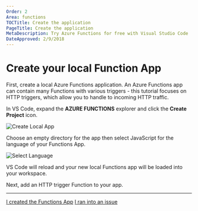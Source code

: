 ```yaml
---
Order: 2
Area: functions
TOCTitle: Create the application
PageTitle: Create the application
MetaDescription: Try Azure Functions for free with Visual Studio Code
DateApproved: 2/9/2018
---
```

# Create your local Function App

First, create a local Azure Functions application. An Azure Functions app can contain many Functions with various triggers - this tutorial focuses on HTTP triggers, which allow you to handle to incoming HTTP traffic.

In VS Code, expand the **AZURE FUNCTIONS** explorer and click the **Create Project** icon.

![Create Local App](images/functions-extension/create-function-app-project.png)

Choose an empty directory for the app then select JavaScript for the language of your Functions App.

![Select Language](images/functions-extension/create-function-app-project-language.png)

VS Code will reload and your new local Functions app will be loaded into your workspace.

Next, add an HTTP trigger Function to your app.

----

<a class="tutorial-next-btn" href="/tutorials/functions-extension/create-function">I created the Functions App</a> <a class="tutorial-feedback-btn" onclick="reportIssue('node-deployment-azurefunctions', 'create-app')" href="javascript:void(0)">I ran into an issue</a>
